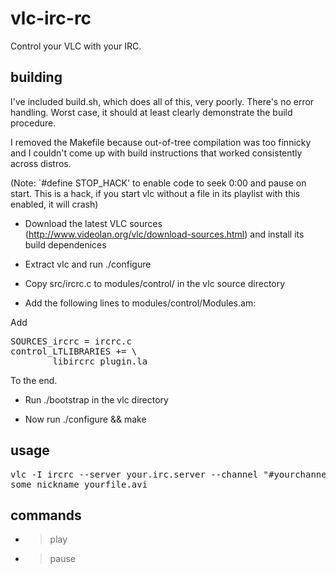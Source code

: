 vlc-irc-rc
==========

Control your VLC with your IRC.

building
--------

I've included build.sh, which does all of this, very poorly. There's no error
handling. Worst case, it should at least clearly
demonstrate the build procedure.

I removed the Makefile because out-of-tree compilation was too finnicky and
I couldn't come up with build instructions that worked consistently across
distros.

(Note: `#define STOP_HACK' to enable code to seek 0:00 and pause on start. 
This is a hack, if you start vlc without a file in its playlist with this enabled, it will crash)

* Download the latest VLC sources (http://www.videolan.org/vlc/download-sources.html) and install its build dependenices

* Extract vlc and run ./configure

* Copy src/ircrc.c to modules/control/ in the vlc source directory

* Add the following lines to modules/control/Modules.am:

Add

<pre>
SOURCES_ircrc = ircrc.c
control_LTLIBRARIES += \
        libircrc_plugin.la
</pre>

To the end.

* Run ./bootstrap in the vlc directory

* Now run ./configure && make

usage
-----

<pre>
vlc -I ircrc --server your.irc.server --channel "#yourchannel" --nick
some_nickname yourfile.avi
</pre>

commands
--------

* >play
* >pause
